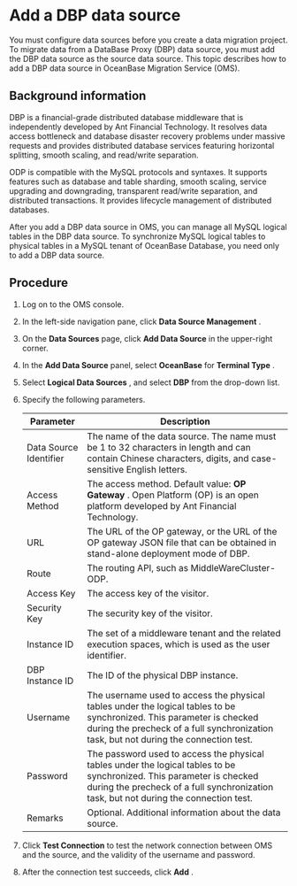 Add a DBP data source 
==========================================

You must configure data sources before you create a data migration project. To migrate data from a DataBase Proxy (DBP) data source, you must add the DBP data source as the source data source. This topic describes how to add a DBP data source in OceanBase Migration Service (OMS). 

Background information 
-------------------------------------------

DBP is a financial-grade distributed database middleware that is independently developed by Ant Financial Technology. It resolves data access bottleneck and database disaster recovery problems under massive requests and provides distributed database services featuring horizontal splitting, smooth scaling, and read/write separation. 

ODP is compatible with the MySQL protocols and syntaxes. It supports features such as database and table sharding, smooth scaling, service upgrading and downgrading, transparent read/write separation, and distributed transactions. It provides lifecycle management of distributed databases. 

After you add a DBP data source in OMS, you can manage all MySQL logical tables in the DBP data source. To synchronize MySQL logical tables to physical tables in a MySQL tenant of OceanBase Database, you need only to add a DBP data source.

Procedure 
------------------------------

1. Log on to the OMS console.

   

2. In the left-side navigation pane, click **Data Source Management** .

   

3. On the **Data Sources** page, click **Add Data Source** in the upper-right corner.

   

4. In the **Add Data Source** panel, select **OceanBase** for **Terminal Type** .

   

5. Select **Logical Data Sources** , and select **DBP** from the drop-down list.

   

6. Specify the following parameters. 

   

   |     **Parameter**      |                                                                                                **Description**                                                                                                 |
   |------------------------|----------------------------------------------------------------------------------------------------------------------------------------------------------------------------------------------------------------|
   | Data Source Identifier | The name of the data source.  The name must be 1 to 32 characters in length and can contain Chinese characters, digits, and case-sensitive English letters.                                    |
   | Access Method          | The access method. Default value: **OP Gateway** . Open Platform (OP) is an open platform developed by Ant Financial Technology.                                                                               |
   | URL                    | The URL of the OP gateway, or the URL of the OP gateway JSON file that can be obtained in stand-alone deployment mode of DBP.                                                                                  |
   | Route                  | The routing API, such as MiddleWareCluster-ODP.                                                                                                                                                                |
   | Access Key             | The access key of the visitor.                                                                                                                                                                                 |
   | Security Key           | The security key of the visitor.                                                                                                                                                                               |
   | Instance ID            | The set of a middleware tenant and the related execution spaces, which is used as the user identifier.                                                                                                         |
   | DBP Instance ID        | The ID of the physical DBP instance.                                                                                                                                                                           |
   | Username               | The username used to access the physical tables under the logical tables to be synchronized. This parameter is checked during the precheck of a full synchronization task, but not during the connection test. |
   | Password               | The password used to access the physical tables under the logical tables to be synchronized. This parameter is checked during the precheck of a full synchronization task, but not during the connection test. |
   | Remarks                | Optional. Additional information about the data source.                                                                                                                                                        |

   

7. Click **Test Connection** to test the network connection between OMS and the source, and the validity of the username and password.

   

8. After the connection test succeeds, click **Add** .

   



